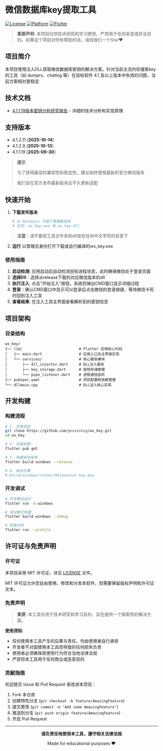 # 微信数据库key提取工具

[![License](https://img.shields.io/badge/license-MIT-green.svg)](LICENSE)
[![Platform](https://img.shields.io/badge/platform-Windows-lightgrey.svg)](https://www.microsoft.com/windows)
[![Flutter](https://img.shields.io/badge/Flutter-3.9.2+-02569B.svg?logo=flutter)](https://flutter.dev)

> **重要声明**: 本项目仅供技术研究和学习使用，严禁用于任何恶意或非法目的。如果这个项目对你有帮助的话，请给我们一个Star❤️

## 项目简介

本项目使用注入DLL获取微信数据库密钥的解决方案。针对当前主流内存搜索key的工具（如 dumprs、chatlog 等）在目标软件 4.1 及以上版本中失效的问题，当前方案相对更稳定

## 技术文档

- [4.1.1.19版本密钥分析研究报告](wx4.1_analysis.md) - 详细的技术分析和实现原理

## 支持版本

- 4.1.2.11 (**2025-10-14**）
- 4.1.2.9 (**2025-10-13**）
- 4.1.1.19 (**2025-09-30**）

> **提示**
>
> 为了获得最佳的兼容性和稳定性，建议始终使用最新的官方微信版本
>
> 我们会在官方发布最新版本后不久更新适配

## 快速开始

1. **下载发布版本**
   ```bash
   # 从 Releases 页面下载最新版本
   # 包含: wx_key.exe 和 wx_key.dll
   ```
> **注意**：请不要把工具文件夹和dll放在任何中文字符的目录下

2. **运行**
   以管理员身份打开下载或自行编译的wx_key.exe

### 使用指南

1. **启动检测**: 应用启动后自动检测目标进程状态，此时确保微信处于登录页面
2. **选择Dll**：选择从release下载的对应微信版本的dll
3. **执行注入**: 点击"开始注入"按钮，系统将弹出CMD窗口显示详细过程
4. **登录**：确认CMD窗口中显示可以登录后点击微信的登录按键，等待微信卡死时回到注入工具
5. **查看结果**: 在注入工具主界面查看解析到的密钥信息

## 项目架构

### 目录结构

```
wx_key/
├── lib/                          # Flutter 应用核心代码
│   ├── main.dart                 # 应用入口及主界面实现
│   └── services/                 # 核心服务模块
│       ├── dll_injector.dart     # DLL注入服务
│       ├── key_storage.dart      # 密钥存储管理
│       └── pipe_listener.dart    # 进程通信监听
├── pubspec.yaml                  # 项目配置和依赖管理
└── dllmain.cpp                   # DLL注入核心实现
```

## 开发构建

### 构建流程

```bash
# 1. 克隆项目
git clone https://github.com/ycccccccy/wx_key.git
cd wx_key

# 2. 安装依赖
flutter pub get

# 3. 构建发布版本
flutter build windows --release

# 4. 输出位置
# build/windows/runner/Release/wx_key.exe
```

### 开发调试

```bash
# 开发模式运行
flutter run -d windows

# 调试模式构建
flutter build windows --debug

# 性能分析
flutter run --profile
```

## 许可证与免责声明

### 许可证

本项目采用 MIT 许可证，详见 [LICENSE](LICENSE) 文件。

MIT 许可证允许您自由使用、修改和分发本软件，但需要保留版权声明和许可证文本。

### 免责声明

> **重要**: 本工具仅用于技术研究和学习目的，旨在提供一个探索性的解决方案。

**使用须知**:
- 任何使用本工具产生的后果与责任，均由使用者自行承担
- 开发者不对因使用本工具而导致的任何损失负责
- 使用者必须确保其使用行为符合当地法律法规
- 严禁将本工具用于任何商业或恶意目的

### 贡献指南

欢迎提交 Issue 和 Pull Request 来改进本项目：

1. Fork 本仓库
2. 创建特性分支 (`git checkout -b feature/AmazingFeature`)
3. 提交更改 (`git commit -m 'Add some AmazingFeature'`)
4. 推送到分支 (`git push origin feature/AmazingFeature`)
5. 开启 Pull Request

---

<div align="center">

**请负责任地使用本工具，遵守相关法律法规**

Made for educational purposes ❤️

</div>
